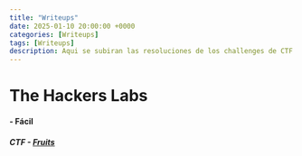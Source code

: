 ```yaml
---
title: "Writeups"
date: 2025-01-10 20:00:00 +0000
categories: [Writeups]
tags: [Writeups]
description: Aqui se subiran las resoluciones de los challenges de CTF.
---
```


# The Hackers Labs

#### - Fácil
##### CTF - [Fruits](https://github.com/JCreiv/Writeups/blob/master/FACIL/The%20Hacker%20labs/Fruits.md)


